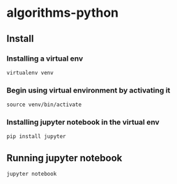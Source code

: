# algorithms-python

## Install
### Installing a virtual env
`virtualenv venv`

### Begin using virtual environment by activating it
`source venv/bin/activate`

### Installing jupyter notebook in the virtual env
`pip install jupyter`

## Running jupyter notebook
`jupyter notebook`
